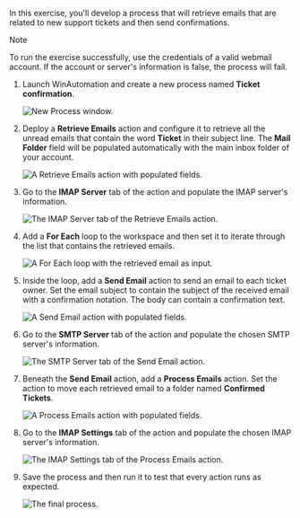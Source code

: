 In this exercise, you'll develop a process that will retrieve emails that are related to new support tickets and then send confirmations. 

>[!NOTE]
> To run the exercise successfully, use the credentials of a valid webmail account. If the account or server's information is false, the process will fail.

1. Launch WinAutomation and create a new process named **Ticket confirmation**.

    ![New Process window.](..\media\create-process.png)

1. Deploy a **Retrieve Emails** action and configure it to retrieve all the unread emails that contain the word **Ticket** in their subject line. The **Mail Folder** field will be populated automatically with the main inbox folder of your account. 

    ![A Retrieve Emails action with populated fields.](..\media\exercise-retrieve.png)

1. Go to the **IMAP Server** tab of the action and populate the IMAP server's information.

    ![The IMAP Server tab of the Retrieve Emails action.](..\media\exercise-retrieve-imap.png)

1. Add a **For Each** loop to the workspace and then set it to iterate through the list that contains the retrieved emails.

    ![A For Each loop with the retrieved email as input.](..\media\exercise-loop.png)

1. Inside the loop, add a **Send Email** action to send an email to each ticket owner. Set the email subject to contain the subject of the received email with a confirmation notation. The body can contain a confirmation text.

     ![A Send Email action with populated fields.](..\media\exercise-send.png)

1. Go to the **SMTP Server** tab of the action and populate the chosen SMTP server's information.

    ![The SMTP Server tab of the Send Email action.](..\media\exercise-send-smtp.png)

1. Beneath the **Send Email** action, add a **Process Emails** action. Set the action to move each retrieved email to a folder named **Confirmed Tickets**.

    ![A Process Emails action with populated fields.](..\media\exercise-process.png)

1. Go to the **IMAP Settings** tab of the action and populate the chosen IMAP server's information.

    ![The IMAP Settings tab of the Process Emails action.](..\media\exercise-process-imap.png)

1. Save the process and then run it to test that every action runs as expected. 

     ![The final process.](..\media\exercise-save.png)
